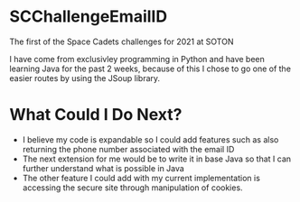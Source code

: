 # SCChallengeEmailID
The first of the Space Cadets challenges for 2021 at SOTON

I have come from exclusivley programming in Python and have been learning Java for the past 2 weeks, because of this I chose to go one of the easier routes by using the JSoup library.

# What Could I Do Next?

 - I believe my code is expandable so I could add features such as also returning the phone number associated with the email ID
 - The next extension for me would be to write it in base Java so that I can further understand what is possible in Java
 - The other feature I could add with my current implementation is accessing the secure site through manipulation of cookies.

